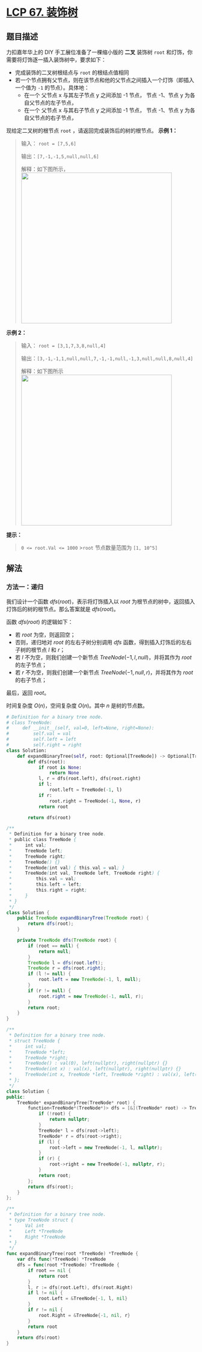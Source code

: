# [LCP 67. 装饰树](https://leetcode.cn/problems/KnLfVT)

## 题目描述

<!-- 这里写题目描述 -->

力扣嘉年华上的 DIY 手工展位准备了一棵缩小版的 **二叉** 装饰树 `root` 和灯饰，你需要将灯饰逐一插入装饰树中，要求如下：

-   完成装饰的二叉树根结点与 `root` 的根结点值相同
-   若一个节点拥有父节点，则在该节点和他的父节点之间插入一个灯饰（即插入一个值为 `-1` 的节点）。具体地：
    -   在一个 父节点 x 与其左子节点 y 之间添加 -1 节点， 节点 -1、节点 y 为各自父节点的左子节点，
    -   在一个 父节点 x 与其右子节点 y 之间添加 -1 节点， 节点 -1、节点 y 为各自父节点的右子节点，

现给定二叉树的根节点 `root` ，请返回完成装饰后的树的根节点。
**示例 1：**

> 输入：
> `root = [7,5,6]`
>
> 输出：`[7,-1,-1,5,null,null,6]`
>
> 解释：如下图所示，
> <br><img alt="" src="https://fastly.jsdelivr.net/gh/doocs/leetcode@main/lcp/LCP%2067.%20%E8%A3%85%E9%A5%B0%E6%A0%91/images/1663575757-yRLGaq-image.png" style="width: 400px;" />

**示例 2：**

> 输入：
> `root = [3,1,7,3,8,null,4]`
>
> 输出：`[3,-1,-1,1,null,null,7,-1,-1,null,-1,3,null,null,8,null,4]`
>
> 解释：如下图所示
> <br><img alt="" src="https://fastly.jsdelivr.net/gh/doocs/leetcode@main/lcp/LCP%2067.%20%E8%A3%85%E9%A5%B0%E6%A0%91/images/1663577920-sjrAYH-image.png" style="width: 400px;" />

**提示：**

> `0 <= root.Val <= 1000` >`root` 节点数量范围为 `[1, 10^5]`

## 解法

### 方法一：递归

我们设计一个函数 $dfs(root)$，表示将灯饰插入以 $root$ 为根节点的树中，返回插入灯饰后的树的根节点。那么答案就是 $dfs(root)$。

函数 $dfs(root)$ 的逻辑如下：

-   若 $root$ 为空，则返回空；
-   否则，递归地对 $root$ 的左右子树分别调用 $dfs$ 函数，得到插入灯饰后的左右子树的根节点 $l$ 和 $r$；
-   若 $l$ 不为空，则我们创建一个新节点 $TreeNode(-1, l, null)$，并将其作为 $root$ 的左子节点；
-   若 $r$ 不为空，则我们创建一个新节点 $TreeNode(-1, null, r)$，并将其作为 $root$ 的右子节点；

最后，返回 $root$。

时间复杂度 $O(n)$，空间复杂度 $O(n)$。其中 $n$ 是树的节点数。

<!-- tabs:start -->

```python
# Definition for a binary tree node.
# class TreeNode:
#     def __init__(self, val=0, left=None, right=None):
#         self.val = val
#         self.left = left
#         self.right = right
class Solution:
    def expandBinaryTree(self, root: Optional[TreeNode]) -> Optional[TreeNode]:
        def dfs(root):
            if root is None:
                return None
            l, r = dfs(root.left), dfs(root.right)
            if l:
                root.left = TreeNode(-1, l)
            if r:
                root.right = TreeNode(-1, None, r)
            return root

        return dfs(root)
```

```java
/**
 * Definition for a binary tree node.
 * public class TreeNode {
 *     int val;
 *     TreeNode left;
 *     TreeNode right;
 *     TreeNode() {}
 *     TreeNode(int val) { this.val = val; }
 *     TreeNode(int val, TreeNode left, TreeNode right) {
 *         this.val = val;
 *         this.left = left;
 *         this.right = right;
 *     }
 * }
 */
class Solution {
    public TreeNode expandBinaryTree(TreeNode root) {
        return dfs(root);
    }

    private TreeNode dfs(TreeNode root) {
        if (root == null) {
            return null;
        }
        TreeNode l = dfs(root.left);
        TreeNode r = dfs(root.right);
        if (l != null) {
            root.left = new TreeNode(-1, l, null);
        }
        if (r != null) {
            root.right = new TreeNode(-1, null, r);
        }
        return root;
    }
}
```

```cpp
/**
 * Definition for a binary tree node.
 * struct TreeNode {
 *     int val;
 *     TreeNode *left;
 *     TreeNode *right;
 *     TreeNode() : val(0), left(nullptr), right(nullptr) {}
 *     TreeNode(int x) : val(x), left(nullptr), right(nullptr) {}
 *     TreeNode(int x, TreeNode *left, TreeNode *right) : val(x), left(left), right(right) {}
 * };
 */
class Solution {
public:
    TreeNode* expandBinaryTree(TreeNode* root) {
        function<TreeNode*(TreeNode*)> dfs = [&](TreeNode* root) -> TreeNode* {
            if (!root) {
                return nullptr;
            }
            TreeNode* l = dfs(root->left);
            TreeNode* r = dfs(root->right);
            if (l) {
                root->left = new TreeNode(-1, l, nullptr);
            }
            if (r) {
                root->right = new TreeNode(-1, nullptr, r);
            }
            return root;
        };
        return dfs(root);
    }
};
```

```go
/**
 * Definition for a binary tree node.
 * type TreeNode struct {
 *     Val int
 *     Left *TreeNode
 *     Right *TreeNode
 * }
 */
func expandBinaryTree(root *TreeNode) *TreeNode {
	var dfs func(*TreeNode) *TreeNode
	dfs = func(root *TreeNode) *TreeNode {
		if root == nil {
			return root
		}
		l, r := dfs(root.Left), dfs(root.Right)
		if l != nil {
			root.Left = &TreeNode{-1, l, nil}
		}
		if r != nil {
			root.Right = &TreeNode{-1, nil, r}
		}
		return root
	}
	return dfs(root)
}
```

<!-- tabs:end -->

<!-- end -->
